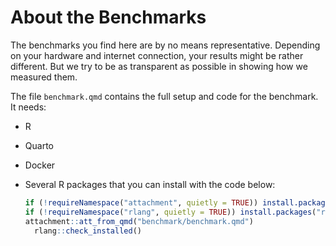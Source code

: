 # About the Benchmarks

The benchmarks you find here are by no means representative.
Depending on your hardware and internet connection, your results might be rather different.
But we try to be as transparent as possible in showing how we measured them.

The file `benchmark.qmd` contains the full setup and code for the benchmark.
It needs:

- R
- Quarto
- Docker
- Several R packages that you can install with the code below:

  ```r
  if (!requireNamespace("attachment", quietly = TRUE)) install.packages("attachment", dependencies = TRUE)
  if (!requireNamespace("rlang", quietly = TRUE)) install.packages("rlang", dependencies = TRUE)
  attachment::att_from_qmd("benchmark/benchmark.qmd")
    rlang::check_installed()
  ```
